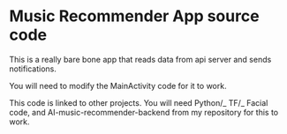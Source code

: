 # Music Recommender App source code

This is a really bare bone app that reads data from api server and sends notifications.

You will need to modify the MainActivity code for it to work.

This code is linked to other projects. You will need Python/_ TF/_ Facial code, and AI-music-recommender-backend from my repository for this to work.
